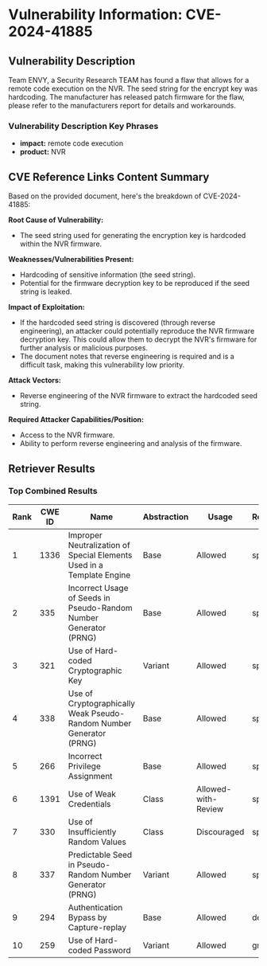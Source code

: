 # Vulnerability Information: CVE-2024-41885

## Vulnerability Description
Team ENVY, a Security Research TEAM has found a flaw that allows for a remote code execution on the NVR. The seed string for the encrypt key was hardcoding. The manufacturer has released patch firmware for the flaw, please refer to the manufacturers report for details and workarounds.

### Vulnerability Description Key Phrases
- **impact:** remote code execution
- **product:** NVR

## CVE Reference Links Content Summary
Based on the provided document, here's the breakdown of CVE-2024-41885:

**Root Cause of Vulnerability:**
- The seed string used for generating the encryption key is hardcoded within the NVR firmware.

**Weaknesses/Vulnerabilities Present:**
- Hardcoding of sensitive information (the seed string).
- Potential for the firmware decryption key to be reproduced if the seed string is leaked.

**Impact of Exploitation:**
- If the hardcoded seed string is discovered (through reverse engineering), an attacker could potentially reproduce the NVR firmware decryption key. This could allow them to decrypt the NVR's firmware for further analysis or malicious purposes.
- The document notes that reverse engineering is required and is a difficult task, making this vulnerability low priority.

**Attack Vectors:**
- Reverse engineering of the NVR firmware to extract the hardcoded seed string.

**Required Attacker Capabilities/Position:**
- Access to the NVR firmware.
- Ability to perform reverse engineering and analysis of the firmware.

## Retriever Results

### Top Combined Results

| Rank | CWE ID | Name | Abstraction | Usage  | Retrievers | Individual Scores |
|------|--------|------|-------------|-------|------------|-------------------|
| 1 | 1336 | Improper Neutralization of Special Elements Used in a Template Engine | Base | Allowed | sparse | 0.087 |
| 2 | 335 | Incorrect Usage of Seeds in Pseudo-Random Number Generator (PRNG) | Base | Allowed | sparse | 0.086 |
| 3 | 321 | Use of Hard-coded Cryptographic Key | Variant | Allowed | sparse | 0.085 |
| 4 | 338 | Use of Cryptographically Weak Pseudo-Random Number Generator (PRNG) | Base | Allowed | sparse | 0.084 |
| 5 | 266 | Incorrect Privilege Assignment | Base | Allowed | sparse | 0.084 |
| 6 | 1391 | Use of Weak Credentials | Class | Allowed-with-Review | sparse | 0.081 |
| 7 | 330 | Use of Insufficiently Random Values | Class | Discouraged | sparse | 0.081 |
| 8 | 337 | Predictable Seed in Pseudo-Random Number Generator (PRNG) | Variant | Allowed | sparse | 0.081 |
| 9 | 294 | Authentication Bypass by Capture-replay | Base | Allowed | dense | 0.541 |
| 10 | 259 | Use of Hard-coded Password | Variant | Allowed | graph | 0.002 |

